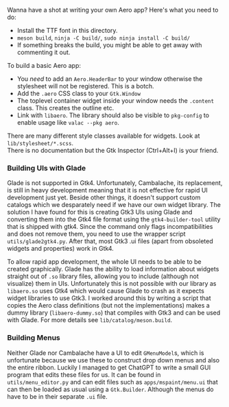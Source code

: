 Wanna have a shot at writing your own Aero app?
Here's what you need to do:

 * Install the TTF font in this directory.
 * `meson build`, `ninja -C build/`, `sudo ninja install -C build/`
 * If something breaks the build, you might be able to get away with commenting it out.
  
To build a basic Aero app:

 * You *need* to add an `Aero.HeaderBar` to your window otherwise the stylesheet will not be registered. This is a botch.
 * Add the `.aero` CSS class to your `Gtk.Window`
 * The toplevel container widget inside your window needs the `.content` class. This creates the outline etc.
 * Link with `libaero`. The library should also be visible to `pkg-config` to enable usage like `valac --pkg aero`.
  
There are many different style classes available for widgets. Look at `lib/stylesheet/*.scss`.  
There is no documentation but the Gtk Inspector (Ctrl+Alt+I) is your friend.
  
### Building UIs with Glade
Glade is not supported in Gtk4. Unfortunately, Cambalache, its replacement, is still in heavy development meaning that it is not effective for rapid UI development just yet. Beside other things, it doesn't support custom catalogs which we desparately need if we have our own widget library.
The solution I have found for this is creating Gtk3 UIs using Glade and converting them into the Gtk4 file format using the `gtk4-builder-tool` utility that is shipped with gtk4. Since the command only flags incompatibilities and does not remove them, you need to use the wrapper script `utils/glade2gtk4.py`. After that, most Gtk3 .ui files (apart from obsoleted widgets and properties) work in Gtk4.
  
To allow rapid app development, the whole UI needs to be able to be created graphically.
Glade has the ability to load information about widgets straight out of `.so` library files, allowing you to include (although not visualize) them in UIs. Unfortunately this is not possible with our library as `libaero.so` uses Gtk4 which would cause Glade to crash as it expects widget libraries to use Gtk3. I worked around this by writing a script that copies the Aero class definitions (but not the implementations) makes a dummy library (`libaero-dummy.so`) that compiles with Gtk3 and can be used with Glade. For more details see `lib/catalog/meson.build`.

### Building Menus
Neither Glade nor Cambalache have a UI to edit `GMenuModel`s, which is unfortunate because we use these to construct drop down menus and also the entire ribbon.
Luckily I managed to get ChatGPT to write a small GUI program that edits these files for us. It can be found in `utils/menu_editor.py` and can edit files such as `apps/mspaint/menu.ui` that can then be loaded as usual using a `Gtk.Builder`. Although the menus do have to be in their separate `.ui` file.